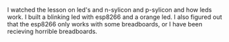 I watched the lesson on led's and n-sylicon and p-sylicon and how leds work.
I built a blinking led with esp8266 and a orange led. I also figured out that the esp8266 only works with some breadboards, or I have been recieving horrible breadboards. 
